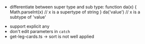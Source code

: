 

- differentiate between super type and sub type:
  function da(x) {
  Math.parseInt(x) // x is a supertype of string
  }
  da('value') // x is a subtype of 'value'

* support explicit any
* don't edit parameters in `catch`
* get-leg-cards.ts  -> sort is not well applied